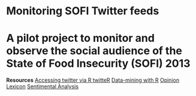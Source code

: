 Monitoring SOFI Twitter feeds
=======

A pilot project to monitor and observe the social audience of the
**State of Food Insecurity (SOFI) 2013**
========================================================================

**Resources**
[Accessing twitter via R twitteR](http://stathack.wordpress.com/2013/06/13/getting-started-with-twitter-in-r/)
[Data-mining with R](http://cran.r-project.org/doc/contrib/Zhao_R_and_data_mining.pdf)
[Opinion Lexicon](http://www.cs.uic.edu/~liub/FBS/sentiment-analysis.html)
[Sentimental Analysis](https://jeffreybreen.wordpress.com/tag/sentiment-analysis/)

